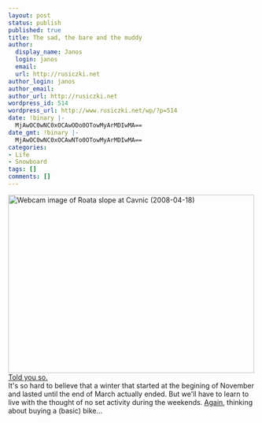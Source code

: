 ```yaml
---
layout: post
status: publish
published: true
title: The sad, the bare and the muddy
author:
  display_name: Janos
  login: janos
  email: 
  url: http://rusiczki.net
author_login: janos
author_email: 
author_url: http://rusiczki.net
wordpress_id: 514
wordpress_url: http://www.rusiczki.net/wp/?p=514
date: !binary |-
  MjAwOC0wNC0xOCAwODo0OTowMyArMDIwMA==
date_gmt: !binary |-
  MjAwOC0wNC0xOCAwNTo0OTowMyArMDIwMA==
categories:
- Life
- Snowboard
tags: []
comments: []
---
```

<p><img alt="Webcam image of Roata slope at Cavnic (2008-04-18)" src="http://www.rusiczki.net/blog/blogpics/webcam-roata-cavnic-2008-04-18.png" width="500" height="362" class="image" border="0"/><br />
<a href="http://www.rusiczki.net/blog/archives/2008/04/07/the_end_of_the_local_winter_season">Told you so.</a><br />
It's so hard to believe that a winter that started at the begining of November and lasted until the end of March actually ended. But we'll have to learn to live with the thought of no set activity during the weekends. <a href="http://www.rusiczki.net/blog/archives/2005/05/01/biking_around_the_town">Again</a>, thinking about buying a (basic) bike...</p>
